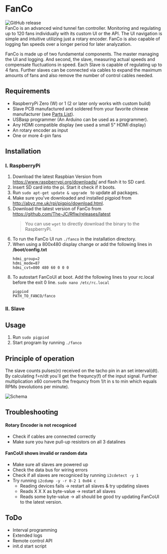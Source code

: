 # FanCo
![GitHub release](https://img.shields.io/github/v/release/The-JC/FanCo?color=brightgreen&include_prereleases)  
FanCo is an advanced wind tunnel fan controller. Monitoring and regulating up to 120 fans individually with its custom UI or the API. 
The UI navigation is simple and intuitive utilizing just a rotary encoder.
FanCo is also capable of logging fan speeds over a longer period for later analyzation. 

FanCo is made up of two fundamental components. The master managing the UI and logging. And second, the slave, measuring actual speeds and compensate fluctuations in speed. Each Slave is capable of regulating up to 4 fans. Further slaves can be connected via cables to expand the maximum amounts of fans and also remove the number of control cables needed. 

## Requirements
- RaspberryPi Zero (W) or 1 (2 or later only works with custom build)
- Slave PCB manufactured and soldered from your favorite chinese manufacturer (see [Parts List](/circuits/slave/bom.pdf)).
- USBasp programmer (An Arduino can be used as a programmer).
- Any HDMI compatible display (we used a small 5" HDMI display)
- An rotary encoder as input
- One or more 4-pin fans


## Installation
### I. RaspberryPi  
1. Download the latest Raspbian Version from https://www.raspberrypi.org/downloads/ and flash it to SD card.
2. Insert SD card into the pi. Start it check if it boots.
3. Run ```sudo apt-get update & upgrade ``` to update all packages.
4. Make sure you've downloaded and installed pigpiod from http://abyz.me.uk/rpi/pigpio/download.html.
5. Download the latest version of FanCo from  
https://github.com/The-JC/Rflw/releases/latest
	> You can use ```wget``` to directly download the binary to the RaspberryPi.
6. To run the FanCo UI run ```./fanco``` in the installation directory.
7. When using a 800x480 display change or add the following lines in  
**/boot/config.txt**
	```
	hdmi_group=2
	hdmi_mode=87
	hdmi_cvt=800 480 60 0 0 0
	```
8. To autostart FanCoUI at boot. Add the following lines to your rc.local before the exit 0 line.
```sudo nano /etc/rc.local```
	```
	pigpiod
	PATH_TO_FANCO/fanco
	```

### II. Slave

## Usage
1. Run ```sudo pigpiod```
2. Start program by running ```./fanco```

## Principle of operation
The slave counts pulses(n) received on the tacho pin in an set interval(dt). By calculating f=n/dt you`ll get the frequncy(f) of the input signal. Further multiplication x60 converts the frequncy from 1/t in s to min which equals RPMs (revolutions per minute).

![Schema](/docs/images/schema.svg)

## Troubleshooting
#### Rotary Encoder is not recogniced
- Check if cables are connected correctly
- Make sure you have pull-up resistors on all 3 datalines

#### FanCoUI shows invalid or random data
- Make sure all slaves are powered up
- Check the data bus for wiring errors
- Check if all slaves are recogniced by running ```i2cdetect -y 1```
- Try running ```i2cdump -y -r 0-2 1 0x04 c```
	- Reading devices fails -> restart all slaves & try updating slaves
	- Reads X X X as byte-value -> restart all slaves
	- Reads some byte-value -> all should be good try updating FanCoUI to the latest version.


## ToDo
- Interval programming
- Extended logs
- Remote control API
- init.d start script
